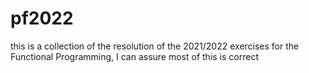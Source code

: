 # pf2022

this is a collection of the resolution of the 2021/2022 exercises for the Functional Programming, I can assure most of this is correct
